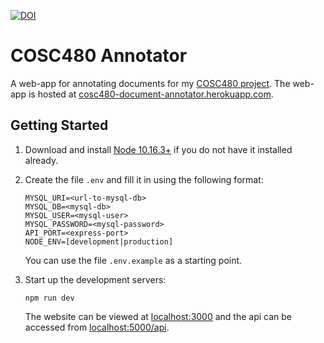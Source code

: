 [![DOI](https://zenodo.org/badge/DOI/10.5281/zenodo.3458618.svg)](https://doi.org/10.5281/zenodo.3458618)

# COSC480 Annotator
A web-app for annotating documents for my [COSC480 project](https://github.com/eight0153/cosc480).
The web-app is hosted at [cosc480-document-annotator.herokuapp.com](https://cosc480-document-annotator.herokuapp.com/documents).

## Getting Started
1.  Download and install [Node 10.16.3+](https://nodejs.org/en/download/) if you do not have it installed already.

2.  Create the file `.env` and fill it in using the following format:
    ```.env
    MYSQL_URI=<url-to-mysql-db>
    MYSQL_DB=<mysql-db>
    MYSQL_USER=<mysql-user>
    MYSQL_PASSWORD=<mysql-password>
    API_PORT=<express-port>
    NODE_ENV=[development|production]
    ```
    You can use the file `.env.example` as a starting point.
    
3.  Start up the development servers:
    ```shell script
    npm run dev
    ```
    The website can be viewed at [localhost:3000](http://localhost:3000/) and the api can be accessed from 
    [localhost:5000/api](http://localhost:5000/api/). 
    
